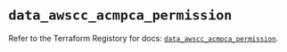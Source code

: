 # `data_awscc_acmpca_permission`

Refer to the Terraform Registory for docs: [`data_awscc_acmpca_permission`](https://registry.terraform.io/providers/hashicorp/awscc/0.70.0/docs/data-sources/acmpca_permission).
